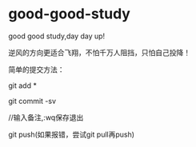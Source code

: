 # good-good-study
good good study,day day up!

逆风的方向更适合飞翔，不怕千万人阻挡，只怕自己投降！



简单的提交方法：

git add *

git commit -sv

//输入备注,:wq保存退出

git push(如果报错，尝试git pull再push)
